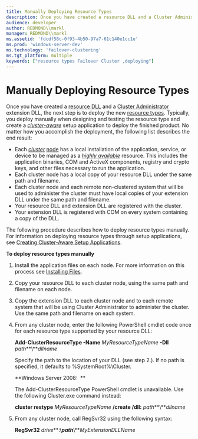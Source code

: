 ```yaml
---
title: Manually Deploying Resource Types
description: Once you have created a resource DLL and a Cluster Administrator extension DLL, the next step is to deploy the new resource types.
audience: developer
author: REDMOND\\markl
manager: REDMOND\\markl
ms.assetid: 'fdcdf58c-0f93-4b50-97a7-61c140e1cc1e'
ms.prod: 'windows-server-dev'
ms.technology: 'failover-clustering'
ms.tgt_platform: multiple
keywords: ["resource types Failover Cluster ,deploying"]
---
```


# Manually Deploying Resource Types

Once you have created a [resource DLL](resource-dlls.md) and a [Cluster Administrator](cluster-administrator.md) extension DLL, the next step is to deploy the new [resource types](resource-types.md). Typically, you deploy manually when designing and testing the resource type and create a [*cluster-aware*](c-gly.md#-wolf-cluster-aware-application-gly) setup application to deploy the finished product. No matter how you accomplish the deployment, the following list describes the end result:

-   Each [*cluster*](c-gly.md#-wolf-cluster-gly) [node](nodes.md) has a local installation of the application, service, or device to be managed as a [*highly available*](h-gly.md#-wolf-high-availability-gly) resource. This includes the application binaries, COM and ActiveX components, registry and crypto keys, and other files necessary to run the application.
-   Each cluster node has a local copy of your resource DLL under the same path and filename.
-   Each cluster node and each remote non-clustered system that will be used to administer the cluster must have local copies of your extension DLL under the same path and filename.
-   Your resource DLL and extension DLL are registered with the cluster.
-   Your extension DLL is registered with COM on every system containing a copy of the DLL.

The following procedure describes how to deploy resource types manually. For information on deploying resource types through setup applications, see [Creating Cluster-Aware Setup Applications](creating-cluster-aware-setup-applications.md).

**To deploy resource types manually**

1.  Install the application files on each node. For more information on this process see [Installing Files](installing-files.md).
2.  Copy your resource DLL to each cluster node, using the same path and filename on each node.
3.  Copy the extension DLL to each cluster node and to each remote system that will be using Cluster Administrator to administer the cluster. Use the same path and filename on each system.
4.  From any cluster node, enter the following PowerShell cmdlet code once for each resource type supported by your resource DLL:

    **Add-ClusterResourceType -Name** *MyResourceTypeName* **-Dll** *path***\\***dllname*

    Specify the path to the location of your DLL (see step 2.). If no path is specified, it defaults to %SystemRoot%\\Cluster.

    **Windows Server 2008:  **

    The Add-ClusterResourceType PowerShell cmdlet is unavailable. Use the following Cluster.exe command instead:

    **cluster restype** *MyResourceTypeName* **/create /dll:** *path***\\***dllname*

5.  From any cluster node, call RegSvr32 using the following syntax:

    **RegSvr32** *drive***:\\***path***\\***MyExtensionDLLName*

 

 




